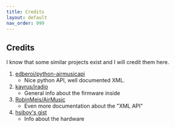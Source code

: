 ```yaml
---
title: Credits
layout: default
nav_order: 999
---
```


## Credits
I know that some similar projects exist and I will credit them here.
1. [edberoi/python-airmusicapi](https://github.com/edberoi/python-airmusicapi)
   - Nice python API, well documented XML.
2. [kayrus/iradio](https://github.com/kayrus/iradio)
   - General info about the firmware inside
3. [RobinMeis/AirMusic](https://github.com/RobinMeis/AirMusic/tree/master/docs)
   - Even more documentation about the "XML API"
4. [hsiboy's gist](https://gist.github.com/hsiboy/5662ee465979550452cf0470ff144353)
   - Info about the hardware